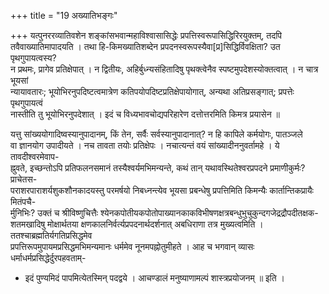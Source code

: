 +++
title = "19 अख्यातिभङ्गः"

+++
यत्पुनररव्यातिवशेन शङ्कांसभवान्महाविश्वासासिद्धेः प्रपत्तिस्वरूपासिद्धिरिरयुक्तम्, तदपि  
तवैवाख्यातिमापादयति । तथा हि-किमख्यातिशब्देन प्रपदनस्वरूपस्यैवा[प्र]सिद्धिर्विवक्षिता? उत पृथगुपायत्वस्य?  
न प्रथमः, प्रागेव प्रतिक्षेपात् । न द्वितीयः, अहिर्बुध्न्यसंहितादिषु पृथक्त्वेनैव स्पष्टमुपदेशस्योक्तत्वात् । न चात्र भूयसां  
न्यायावतारः; भूयोभिरनुपदिष्टत्वमात्रेण कतिपयोपदिष्टप्रतिक्षेपायोगात्, अन्यथा अतिप्रसङ्गात्; प्रपत्तेः पृथगुपायत्वं  
नास्तीति तु भूयोभिरनुपदेशात् । इदं च विध्यभावचोद्यपरिहारेण दत्तोत्तरमिति किमत्र प्रयासेन ॥    

यत्तु सांख्ययोगादिष्वस्यानुपादानम्, किं तेन, सर्वैः सर्वस्यानुपादानात्? न हि कापिले कर्मयोगः, पातञ्जले  
वा ज्ञानयोग उपादीयते । नच तावता तयोः प्रतिक्षेपः । नचात्यन्तं वयं सांख्यादीननुवर्तामहे । ये तावदीश्वरमेवाप-  
ह्नुवते, इच्छन्तोऽपि प्रतिफलनसमानं तस्यैश्वर्यमभिमन्यन्ते, कथं तान् यथावस्थितेश्वरप्रपदने प्रमाणीकुर्मः? प्राचेतस-  
पराशरपाराशर्यशुकशौनकादयस्तु परमर्षयो निबध्नन्त्येव भूयसा प्रबन्धेषु प्रपत्तिमिति किमन्यैः कार्तान्तिकप्रायैः मितंपचै-  
र्मुनिभिः? उक्तं च श्रीविष्णुचित्तैः श्येनकपोतीयकपोतोपाख्यानकाकविभीषणक्षत्रबन्धुभुचुकुन्दगजेद्रद्रौपदीतक्षक-  
शतमखादिषु मोक्षार्थतया क्षणकालनिर्वर्त्यप्रपदनार्थदर्शनात् अबधिराणा तत्र मुख्यत्वमिति । ततश्चाब्रह्मतिर्यगतिप्रसिद्धमेव  
प्रपत्तिरूपमुपायमप्रसिद्धमभिमन्यमानः धर्ममेव नूनमपह्नोतुमीहते । आह च भगवान् व्यासः धर्माधर्मप्रसिद्धेर्दुरपहवताम्-  
* इदं पुण्यमिदं पापमित्येतस्मिन् पदद्वये । आचण्डालं मनुष्याणामल्पं शास्त्रप्रयोजनम् ॥ इति ।
